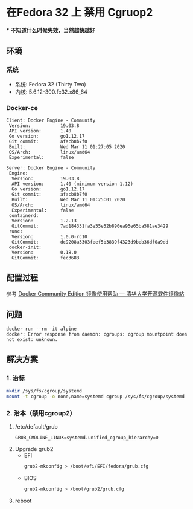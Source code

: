 # 在Fedora 32 上 禁用 Cgruop2
**\* 不知道什么时候失效，当然越快越好**

## 环境
### 系统
- 系统: Fedora 32 (Thirty Two)
- 内核: 5.6.12-300.fc32.x86_64

### Docker-ce
```
Client: Docker Engine - Community
 Version:           19.03.8
 API version:       1.40
 Go version:        go1.12.17
 Git commit:        afacb8b7f0
 Built:             Wed Mar 11 01:27:05 2020
 OS/Arch:           linux/amd64
 Experimental:      false

Server: Docker Engine - Community
 Engine:
  Version:          19.03.8
  API version:      1.40 (minimum version 1.12)
  Go version:       go1.12.17
  Git commit:       afacb8b7f0
  Built:            Wed Mar 11 01:25:01 2020
  OS/Arch:          linux/amd64
  Experimental:     false
 containerd:
  Version:          1.2.13
  GitCommit:        7ad184331fa3e55e52b890ea95e65ba581ae3429
 runc:
  Version:          1.0.0-rc10
  GitCommit:        dc9208a3303feef5b3839f4323d9beb36df0a9dd
 docker-init:
  Version:          0.18.0
  GitCommit:        fec3683
```

## 配置过程
参考 [Docker Community Edition 镜像使用帮助 — 清华大学开源软件镜像站][1]

## 问题
```
docker run --rm -it alpine
docker: Error response from daemon: cgroups: cgroup mountpoint does not exist: unknown.
```

## 解决方案
### 1. 治标
```sh
mkdir /sys/fs/cgroup/systemd
mount -t cgroup -o none,name=systemd cgroup /sys/fs/cgroup/systemd
```

### 2. 治本（禁用cgroup2）
1. /etc/default/grub
   ```
   GRUB_CMDLINE_LINUX=systemd.unified_cgroup_hierarchy=0
   ```
2. Upgrade grub2
   - EFI
      ```sh
      grub2-mkconfig > /boot/efi/EFI/fedora/grub.cfg
      ```
   - BIOS
      ```sh
      grub2-mkconfig > /boot/grub2/grub.cfg
      ```
3. reboot


[1]: https://mirrors.tuna.tsinghua.edu.cn/help/docker-ce/